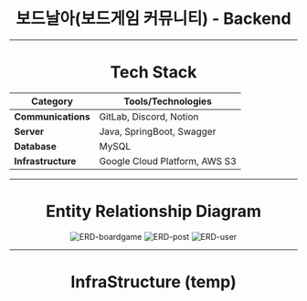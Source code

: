 <div align="center">

# 보드날아(보드게임 커뮤니티) - Backend

---
# Tech Stack

| Category        | Tools/Technologies               |
|-----------------|----------------------------------|
| **Communications** | GitLab, Discord, Notion          |
| **Server**         | Java, SpringBoot, Swagger        |
| **Database**       | MySQL                            |
| **Infrastructure** | Google Cloud Platform, AWS S3    |


---
# Entity Relationship Diagram
![ERD-boardgame](/uploads/f1729b65450a9a1a9928967b951d59c1/ERD-boardgame.png)
![ERD-post](/uploads/dfb58707880f30188d4da7725bd26c66/ERD-post.png)
![ERD-user](/uploads/08b4def289b1d5edc5860dbb7d70e455/ERD-user.png)

---
# InfraStructure (temp)


</div>